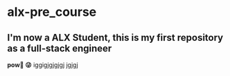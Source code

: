 # alx-pre_course

## I'm now a ALX Student, this is my first repository as a full-stack engineer 
**pow🔫 😜**
iggigjgjgjgj
jgjgj
